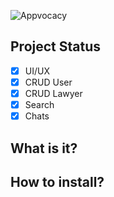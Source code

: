 ![Appvocacy](https://i.imgur.com/yAVX7uP.png)

## Project Status
- [x] UI/UX
- [x] CRUD User
- [x] CRUD Lawyer
- [x] Search 
- [x] Chats

## What is it?

## How to install?





